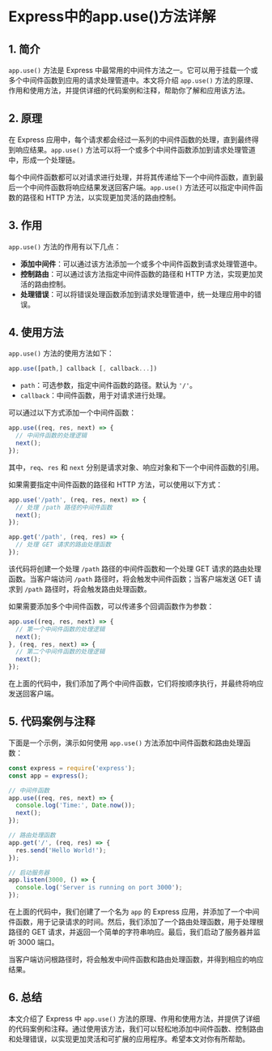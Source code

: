 # Express中的app.use()方法详解

## 1. 简介

`app.use()` 方法是 Express 中最常用的中间件方法之一。它可以用于挂载一个或多个中间件函数到应用的请求处理管道中。本文将介绍 `app.use()` 方法的原理、作用和使用方法，并提供详细的代码案例和注释，帮助你了解和应用该方法。

## 2. 原理

在 Express 应用中，每个请求都会经过一系列的中间件函数的处理，直到最终得到响应结果。`app.use()` 方法可以将一个或多个中间件函数添加到请求处理管道中，形成一个处理链。

每个中间件函数都可以对请求进行处理，并将其传递给下一个中间件函数，直到最后一个中间件函数将响应结果发送回客户端。`app.use()` 方法还可以指定中间件函数的路径和 HTTP 方法，以实现更加灵活的路由控制。

## 3. 作用

`app.use()` 方法的作用有以下几点：

- **添加中间件**：可以通过该方法添加一个或多个中间件函数到请求处理管道中。
- **控制路由**：可以通过该方法指定中间件函数的路径和 HTTP 方法，实现更加灵活的路由控制。
- **处理错误**：可以将错误处理函数添加到请求处理管道中，统一处理应用中的错误。

## 4. 使用方法

`app.use()` 方法的使用方法如下：

```javascript
app.use([path,] callback [, callback...])
```

- `path`：可选参数，指定中间件函数的路径。默认为 `'/'`。
- `callback`：中间件函数，用于对请求进行处理。

可以通过以下方式添加一个中间件函数：

```javascript
app.use((req, res, next) => {
  // 中间件函数的处理逻辑
  next();
});
```

其中，`req`、`res` 和 `next` 分别是请求对象、响应对象和下一个中间件函数的引用。

如果需要指定中间件函数的路径和 HTTP 方法，可以使用以下方式：

```javascript
app.use('/path', (req, res, next) => {
  // 处理 /path 路径的中间件函数
  next();
});

app.get('/path', (req, res) => {
  // 处理 GET 请求的路由处理函数
});
```

该代码将创建一个处理 `/path` 路径的中间件函数和一个处理 GET 请求的路由处理函数。当客户端访问 `/path` 路径时，将会触发中间件函数；当客户端发送 GET 请求到 `/path` 路径时，将会触发路由处理函数。

如果需要添加多个中间件函数，可以传递多个回调函数作为参数：

```javascript
app.use((req, res, next) => {
  // 第一个中间件函数的处理逻辑
  next();
}, (req, res, next) => {
  // 第二个中间件函数的处理逻辑
  next();
});
```

在上面的代码中，我们添加了两个中间件函数，它们将按顺序执行，并最终将响应发送回客户端。

## 5. 代码案例与注释

下面是一个示例，演示如何使用 `app.use()` 方法添加中间件函数和路由处理函数：

```javascript
const express = require('express');
const app = express();

// 中间件函数
app.use((req, res, next) => {
  console.log('Time:', Date.now());
  next();
});

// 路由处理函数
app.get('/', (req, res) => {
  res.send('Hello World!');
});

// 启动服务器
app.listen(3000, () => {
  console.log('Server is running on port 3000');
});
```

在上面的代码中，我们创建了一个名为 `app` 的 Express 应用，并添加了一个中间件函数，用于记录请求的时间。然后，我们添加了一个路由处理函数，用于处理根路径的 GET 请求，并返回一个简单的字符串响应。最后，我们启动了服务器并监听 3000 端口。

当客户端访问根路径时，将会触发中间件函数和路由处理函数，并得到相应的响应结果。

## 6. 总结

本文介绍了 Express 中 `app.use()` 方法的原理、作用和使用方法，并提供了详细的代码案例和注释。通过使用该方法，我们可以轻松地添加中间件函数、控制路由和处理错误，以实现更加灵活和可扩展的应用程序。希望本文对你有所帮助。
